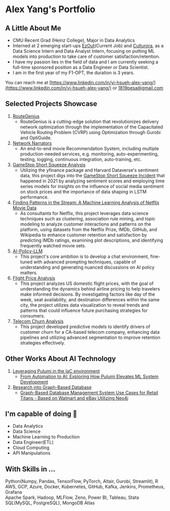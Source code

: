 # Alex Yang's Portfolio

## A Little About Me
- CMU Recent Grad (Heinz College), Major in Data Analytics <br>
- Interned at 2 emerging start-ups [EzOut](https://ezout.store/)(Current Job) and [Culturora](https://www.culturora.com/), as a Data Science Intern and Data Analyst Intern, focusing on putting ML models into production to take care of customer satisfaction/retention.<br>
- I have my passion lies in the field of data and I am currently seeking a full-time sponsored position as a Data Engineer or Data Scientist.<br>
- I am in the first year of my F1-OPT, the duration is 3 years.

You can reach me at [https://www.linkedin.com/in/yi-hsueh-alex-yang/](https://www.linkedin.com/in/yi-hsueh-alex-yang/) or 1819pesa@gmail.com

## Selected Projects Showcase

1. [RouteGenius](https://github.com/Yi-Hsueh-Yang/RouteGenius.git)
   * RouteGenius is a cutting-edge solution that revolutionizes delivery network optimization through the implementation of the Capacitated Vehicle Routing Problem (CVRP) using Optimization through Gurobi and OptiGuide.
2. [Network Narrators](https://github.com/cmu-seai/group-project-s24-network-narrators.git)
   * An end-to-end movie Recommendation System, including multiple production-needed services, e.g. monitoring, auto-experimenting, testing, logging, continuous integration, auto-training, etc.
3. [GameStop Short Squeeze Analysis](https://github.com/Yi-Hsueh-Yang/Flight-Price-Analysis.git)
   * Utilizing the yfinance package and Harvard Dataverse's sentiment data, this project digs into the [GameStop Short Squeeze Incident](https://en.wikipedia.org/wiki/GameStop_short_squeeze) that happened in 2021 by analyzing sentiment scores and employing time series models for insights on the influence of social media sentiment on stock prices and the importance of data shaping in LSTM performance.
4. [Finding Patterns in the Stream: A Machine Learning Analysis of Netflix Movie Data](https://github.com/Yi-Hsueh-Yang/NetlixMovieAnalysis.git)
   * As consultants for Netflix, this project leverages data science techniques such as clustering, association rule mining, and topic modeling to analyze customer interactions and patterns on the platform, using datasets from the Netflix Prize, IMDb, GitHub, and Wikipedia to enhance customer retention and satisfaction by predicting IMDb ratings, examining plot descriptions, and identifying frequently watched movie sets.
5. [AI-Policy-LLM](https://telecom-churn-prediction.streamlit.app/)
   * This project's core ambition is to develop a chat environment, fine-tuned with advanced prompting techniques, capable of understanding and generating nuanced discussions on AI policy matters.
6. [Flight Price Analysis](https://github.com/Yi-HsuehYang/94812_Personal_assignment1.git)
   * This project analyzes US domestic flight prices, with the goal of understanding the dynamics behind airline pricing to help travelers make informed decisions. By investigating factors like day of the week, seat availability, and destination differences within the same city, the project utilizes data visualization to reveal trends and patterns that could influence future purchasing strategies for consumers.
7. [Telecom Churn Analysis](https://drive.google.com/drive/folders/19v5unicInrMjSnXscE7TRm1tFZFllfCk?usp=sharing)
   * This project developed predictive models to identify drivers of customer churn for a CA-based telecom company, enhancing data pipelines and utilizing advanced segmentation to improve retention strategies effectively.
   
## Other Works About AI Technology

1. [Leveraging Pulumi in the IaC environment](https://github.com/Yi-Hsueh-Yang/Pulumi_tryouts.git)  
   * [From Automation to AI: Exploring How Pulumi Elevates ML System Development](https://medium.com/@alex0990370/from-automation-to-ai-exploring-how-pulumi-elevates-ml-system-development-3d37444906aa)
2. [Research into Graph-Based Database](https://github.com/Yi-Hsueh-Yang/Graph-Based-DBMS-research.git)
   * [Graph-Based Database Management System Use Cases for Retail Titans - Based on Walmart and eBay Utilizing Neo4j](https://github.com/Yi-Hsueh-Yang/Graph-Based-DBMS-research/blob/3b939bc9fe74a40439e3ccbde8424e8f1dcbf37e/Graph_based_DBMS_research.pdf)  


## I'm capable of doing  🔧
  * Data Analytics
  * Data Science
  * Machine Learning to Production
  * Data Engineer(ETL)
  * Cloud Computing
  * API Manipulations

## With Skills in ...
Python(Numpy, Pandas, TensorFlow, PyTorch, Altair, Gurobi, Streamlit), R <br>
AWS, GCP, Azure, Docker, Kubernetes, GitHub, Kafka, Jenkins, Prometheus, Grafana <br>
Apache Spark, Hadoop, MLFlow, Zeno, Power BI, Tableau, Stata <br>
SQL(MySQL, PostgreSQL), MongoDB Atlas
